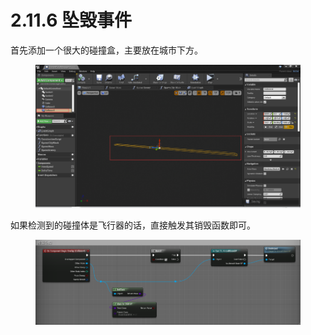 # 2.11.6 坠毁事件

首先添加一个很大的碰撞盒，主要放在城市下方。

<figure><img src="../../../.gitbook/assets/image (84).png" alt=""><figcaption></figcaption></figure>

如果检测到的碰撞体是飞行器的话，直接触发其销毁函数即可。

<figure><img src="../../../.gitbook/assets/image (55).png" alt=""><figcaption></figcaption></figure>
